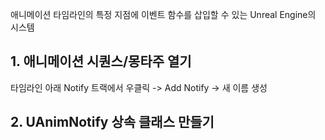 애니메이션 타임라인의 특정 지점에 이벤트 함수를 삽입할 수 있는 Unreal Engine의 시스템

## 1. 애니메이션 시퀀스/몽타주 열기
타임라인 아래 Notify 트랙에서 우클릭 -> Add Notify -> 새 이름 생성

## 2. UAnimNotify 상속 클래스 만들기